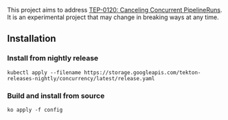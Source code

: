 This project aims to address [TEP-0120: Canceling Concurrent PipelineRuns](https://github.com/tektoncd/community/blob/main/teps/0120-canceling-concurrent-pipelineruns.md).
It is an experimental project that may change in breaking ways at any time.

## Installation

### Install from nightly release

```
kubectl apply --filename https://storage.googleapis.com/tekton-releases-nightly/concurrency/latest/release.yaml
```

### Build and install from source

```
ko apply -f config
```